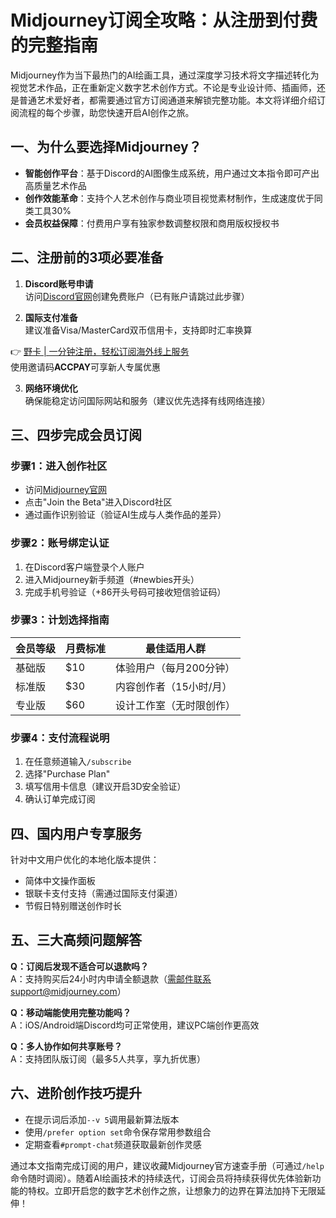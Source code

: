 # Midjourney订阅全攻略：从注册到付费的完整指南

Midjourney作为当下最热门的AI绘画工具，通过深度学习技术将文字描述转化为视觉艺术作品，正在重新定义数字艺术创作方式。不论是专业设计师、插画师，还是普通艺术爱好者，都需要通过官方订阅通道来解锁完整功能。本文将详细介绍订阅流程的每个步骤，助您快速开启AI创作之旅。



## 一、为什么要选择Midjourney？
- **智能创作平台**：基于Discord的AI图像生成系统，用户通过文本指令即可产出高质量艺术作品
- **创作效能革命**：支持个人艺术创作与商业项目视觉素材制作，生成速度优于同类工具30%
- **会员权益保障**：付费用户享有独家参数调整权限和商用版权授权书

## 二、注册前的3项必要准备
1. **Discord账号申请**  
   访问[Discord官网](https://discord.com/)创建免费账户（已有账户请跳过此步骤）
   
2. **国际支付准备**  
   建议准备Visa/MasterCard双币信用卡，支持即时汇率换算

👉 [野卡 | 一分钟注册，轻松订阅海外线上服务](https://bbtdd.com/yeka)  
使用邀请码**ACCPAY**可享新人专属优惠

3. **网络环境优化**  
   确保能稳定访问国际网站和服务（建议优先选择有线网络连接）

## 三、四步完成会员订阅
### 步骤1：进入创作社区
- 访问[Midjourney官网](https://www.midjourney.com/)
- 点击"Join the Beta"进入Discord社区 
- 通过画作识别验证（验证AI生成与人类作品的差异）

### 步骤2：账号绑定认证
1. 在Discord客户端登录个人账户
2. 进入Midjourney新手频道（#newbies开头）
3. 完成手机号验证（+86开头号码可接收短信验证码）

### 步骤3：计划选择指南
| 会员等级 | 月费标准 | 最佳适用人群 |
|---------|---------|-------------|
| 基础版   | $10      | 体验用户（每月200分钟） |
| 标准版   | $30      | 内容创作者（15小时/月） |
| 专业版   | $60      | 设计工作室（无时限创作） |

### 步骤4：支付流程说明
1. 在任意频道输入`/subscribe`
2. 选择"Purchase Plan"
3. 填写信用卡信息（建议开启3D安全验证）
4. 确认订单完成订阅

## 四、国内用户专享服务
针对中文用户优化的本地化版本提供：
- 简体中文操作面板
- 银联卡支付支持（需通过国际支付渠道）
- 节假日特别赠送创作时长

## 五、三大高频问题解答
**Q：订阅后发现不适合可以退款吗？**  
A：支持购买后24小时内申请全额退款（需邮件联系support@midjourney.com）

**Q：移动端能使用完整功能吗？**  
A：iOS/Android端Discord均可正常使用，建议PC端创作更高效

**Q：多人协作如何共享账号？**  
A：支持团队版订阅（最多5人共享，享九折优惠）

## 六、进阶创作技巧提升
- 在提示词后添加`--v 5`调用最新算法版本
- 使用`/prefer option set`命令保存常用参数组合
- 定期查看`#prompt-chat`频道获取最新创作灵感



通过本文指南完成订阅的用户，建议收藏Midjourney官方速查手册（可通过`/help`命令随时调阅）。随着AI绘画技术的持续迭代，订阅会员将持续获得优先体验新功能的特权。立即开启您的数字艺术创作之旅，让想象力的边界在算法加持下无限延伸！